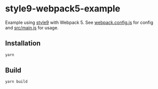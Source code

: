 # style9-webpack5-example

Example using [style9](https://github.com/johanholmerin/style9) with Webpack 5.
See [webpack.config.js](webpack.config.js) for config and
[src/main.js](src/main.js) for usage.

## Installation

```sh
yarn
```

## Build

```sh
yarn build
```
